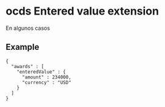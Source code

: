 # ocds Entered value extension
En algunos casos 

## Example
```
{
  "awards" : [
    "enteredValue" : {
      "amount" : 234000,
      "currency" : "USD"
    }
  ]
}
```
